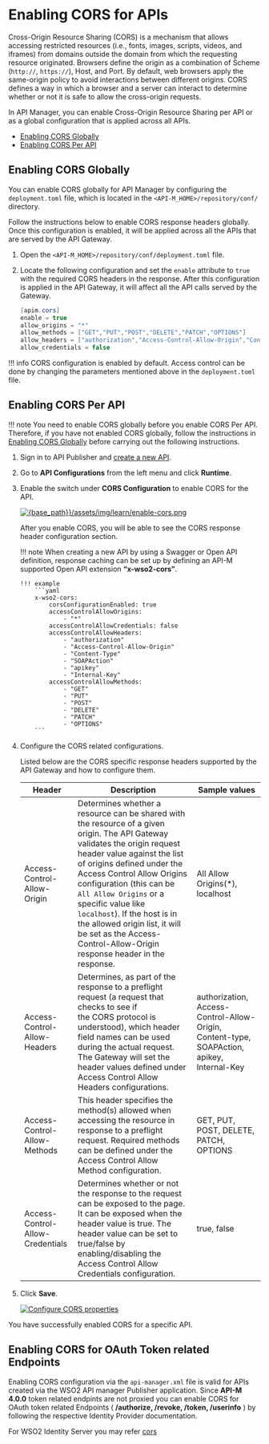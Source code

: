# Enabling CORS for APIs

Cross-Origin Resource Sharing (CORS) is a mechanism that allows accessing restricted resources (i.e., fonts, images, scripts, videos, and iframes) from domains outside the domain from which the requesting resource originated. Browsers define the origin as a combination of Scheme (`http://`, `https://`), Host, and Port. By default, web browsers apply the same-origin policy to avoid interactions between different origins. CORS defines a way in which a browser and a server can interact to determine whether or not it is safe to allow the cross-origin requests.

In API Manager, you can enable Cross-Origin Resource Sharing per API or as a global configuration that is applied across all APIs.

-   [Enabling CORS Globally](#EnablingCORSGlobally)
-   [Enabling CORS Per API](#EnablingCORSPerAPI)

<a name="EnablingCORSGlobally"></a>

## Enabling CORS Globally

You can enable CORS globally for API Manager by configuring the `deployment.toml` file, which is located in the `<API-M_HOME>/repository/conf/` directory.

Follow the instructions below to enable CORS response headers globally. Once this configuration is enabled, it will be applied across all the APIs that are served by the API Gateway.

1.  Open the `<API-M_HOME>/repository/conf/deployment.toml` file.
2.  Locate the following configuration and set the `enable` attribute to `true` with the required CORS headers in the response. 
     After this configuration is applied in the API Gateway, it will affect all the API calls served by the Gateway.

    ``` java
    [apim.cors]
    enable = true
    allow_origins = "*"
    allow_methods = ["GET","PUT","POST","DELETE","PATCH","OPTIONS"]
    allow_headers = ["authorization","Access-Control-Allow-Origin","Content-Type","SOAPAction","apikey","Internal-Key"]
    allow_credentials = false
    ```

!!! info
    CORS configuration is enabled by default. Access control can be done by changing the parameters mentioned above in the `deployment.toml` file.

<a name="EnablingCORSPerAPI"></a>

## Enabling CORS Per API

!!! note
    You need to enable CORS globally before you enable CORS Per API. Therefore, if you have not enabled CORS globally, follow the instructions in [Enabling CORS Globally]({{base_path}}/design/advanced-topics/enabling-cors-for-apis/#enabling-cors-globally) before carrying out the following instructions.


1.  Sign in to API Publisher and [create a new API]({{base_path}}/design/create-api/create-rest-api/create-a-rest-api).

2.  Go to **API Configurations** from the left menu and click **Runtime**.

3.  Enable the switch under **CORS Configuration** to enable CORS for the API.

     [![{base_path}}/assets/img/learn/enable-cors.png]({{base_path}}/assets/img/learn/enable-cors.png)]({{base_path}}/assets/img/learn/enable-cors.png)

     After you enable CORS, you will be able to see the CORS response header configuration section. 

    !!! note
        When creating a new API by using a Swagger or Open API definition, response caching can be set up by defining an API-M supported Open API extension **“x-wso2-cors”**.

        !!! example
            ```yaml
            x-wso2-cors: 
                corsConfigurationEnabled: true
                accessControlAllowOrigins: 
                    - "*"
                accessControlAllowCredentials: false
                accessControlAllowHeaders: 
                    - "authorization"
                    - "Access-Control-Allow-Origin"
                    - "Content-Type"
                    - "SOAPAction"
                    - "apikey"
                    - "Internal-Key"
                accessControlAllowMethods: 
                    - "GET"
                    - "PUT"
                    - "POST"
                    - "DELETE"
                    - "PATCH"
                    - "OPTIONS"
            ```

4. Configure the CORS related configurations.
     
     Listed below are the CORS specific response headers supported by the API Gateway and how to configure them.

    | **Header**                           | **Description**                                                                                                                                                                                                                                                                                                                                                                                                                                                                                         | **Sample** values                                                        |
    |----------------------------------|-----------------------------------------------------------------------------------------------------------------------------------------------------------------------------------------------------------------------------------------------------------------------------------------------------------------------------------------------------------------------------------------------------------------------------------------------------------------------------------------------------|----------------------------------------------------------------------|
    | Access-Control-Allow-Origin      | Determines whether a resource can be shared with the resource of a given origin. The API Gateway validates the origin request header value against the list of origins defined under the Access Control Allow Origins configuration (this can be `All Allow Origins` or a specific value like `localhost`). If the host is in the allowed origin list, it will be set as the Access-Control-Allow-Origin response header in the response. | All Allow Origins(\*), localhost                                     |
    | Access-Control-Allow-Headers     | Determines, as part of the response to a preflight request (a request that checks to see if the CORS protocol is understood), which header field names can be used during the actual request. The Gateway will set the header values defined under Access Control Allow Headers configurations.                                                                                                                                                                                               | authorization, Access-Control-Allow-Origin, Content-type, SOAPAction, apikey, Internal-Key |
    | Access-Control-Allow-Methods     | This header specifies the method(s) allowed when accessing the resource in response to a preflight request. Required methods can be defined under the Access Control Allow Method configuration.                                                                                                                                                                                                                                                                                                    | GET, PUT, POST, DELETE, PATCH, OPTIONS                               |
    | Access-Control-Allow-Credentials | Determines whether or not the response to the request can be exposed to the page. It can be exposed when the header value is true. The header value can be set to true/false by enabling/disabling the Access Control Allow Credentials configuration.                                                                                                                                                                                                                                              | true, false                                                          |

5.  Click **Save**.

     [![Configure CORS properties]({{base_path}}/assets/img/learn/configure-cors-properties.png)]({{base_path}}/assets/img/learn/configure-cors-properties.png)


You have successfully enabled CORS for a specific API.

## Enabling CORS for OAuth Token related Endpoints

Enabling CORS configuration via the `api-manager.xml` file is valid for APIs created via the WSO2 API manager Publisher application. Since **API-M 4.0.0** token related endpints are not proxied you can enable CORS for OAuth token related Endpoints ( **/authorize, /revoke, /token, /userinfo** ) by following the respective Identity Provider documentation.

For WSO2 Identity Server you may refer [cors](https://is.docs.wso2.com/en/latest/learn/cors/)
